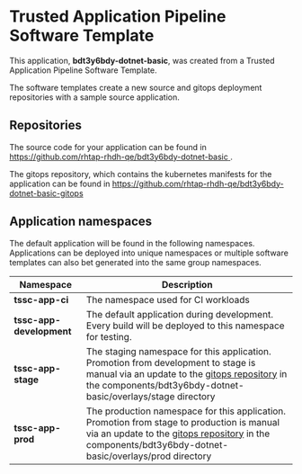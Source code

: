 # Trusted Application Pipeline Software Template

This application, **bdt3y6bdy-dotnet-basic**, was created from a Trusted Application Pipeline Software Template.

The software templates create a new source and gitops deployment repositories with a sample source application. 

## Repositories

The source code for your application can be found in [https://github.com/rhtap-rhdh-qe/bdt3y6bdy-dotnet-basic ](https://github.com/rhtap-rhdh-qe/bdt3y6bdy-dotnet-basic ).
 
The gitops repository, which contains the kubernetes manifests for the application can be found in 
[https://github.com/rhtap-rhdh-qe/bdt3y6bdy-dotnet-basic-gitops ](https://github.com/rhtap-rhdh-qe/bdt3y6bdy-dotnet-basic-gitops ) 

## Application namespaces 

The default application will be found in the following namespaces. Applications can be deployed into unique namespaces or multiple software templates can also bet generated into the same group namespaces.  

|  Namespace   |  Description   |  
| -------- | -------- |
| **tssc-app-ci** | The namespace used for CI workloads |
| **tssc-app-development** | The default application during development. Every build will be deployed to this namespace for testing. |
| **tssc-app-stage** | The staging namespace for this application. Promotion from development to stage is manual via an update to the [gitops repository](https://github.com/rhtap-rhdh-qe/bdt3y6bdy-dotnet-basic-gitops ) in the components/bdt3y6bdy-dotnet-basic/overlays/stage directory |
| **tssc-app-prod** | The production namespace for this application. Promotion from stage to production is manual via an update to the [gitops repository](https://github.com/rhtap-rhdh-qe/bdt3y6bdy-dotnet-basic-gitops ) in the components/bdt3y6bdy-dotnet-basic/overlays/prod directory |